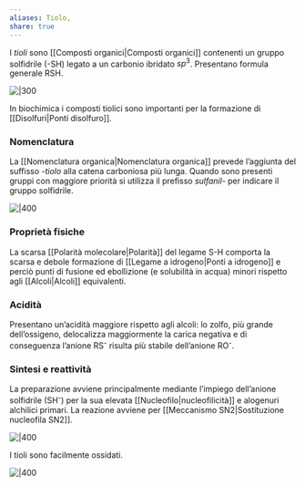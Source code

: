 ```yaml
---
aliases: Tiolo,
share: true
---
```

I *tioli* sono [[Composti organici|Composti organici]] contenenti un gruppo solfidrile (-SH) legato a un carbonio ibridato $sp^3$.
Presentano formula generale RSH.

![|300](1bff59ed65427bc5d492cd51b3661441_MD5%201.png)

In biochimica i composti tiolici sono importanti per la formazione di [[Disolfuri|Ponti disolfuro]].

### Nomenclatura
La [[Nomenclatura organica|Nomenclatura organica]] prevede l’aggiunta del suffisso *-tiolo* alla catena carboniosa più lunga.
Quando sono presenti gruppi con maggiore priorità si utilizza il prefisso *sulfanil-* per indicare il gruppo solfidrile.

![|400](54746652d9ab9598bfdb25aa839bdd0c_MD5%201.png)

### Proprietà fisiche
La scarsa [[Polarità molecolare|Polarità]] del legame S-H comporta la scarsa e debole formazione di [[Legame a idrogeno|Ponti a idrogeno]] e perciò punti di fusione ed ebollizione (e solubilità in acqua) minori rispetto agli [[Alcoli|Alcoli]] equivalenti.

### Acidità
Presentano un’acidità maggiore rispetto agli alcoli: lo zolfo, più grande dell’ossigeno, delocalizza maggiormente la carica negativa e di conseguenza l’anione RS<sup>-</sup> risulta più stabile dell’anione RO<sup>-</sup>.

### Sintesi e reattività
La preparazione avviene principalmente mediante l’impiego dell’anione solfidrile (SH<sup>-</sup>) per la sua elevata [[Nucleofilo|nucleofilicità]] e alogenuri alchilici primari.
La reazione avviene per [[Meccanismo SN2|Sostituzione nucleofila SN2]].

![|400](c8cf5ed4cac1579bd526e81825482f18_MD5%201.png)

I tioli sono facilmente ossidati.

![|400](83d10ab5ec97909fef411455e37f6967_MD5%201.png)